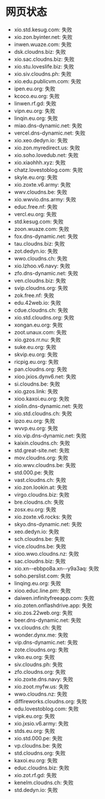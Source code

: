 # 网页状态
- xio.std.kesug.com: 失败
- xio.zon.byinter.net: 失败
- inwen.wuaze.com: 失败
- dsk.cloudns.biz: 失败
- xio.sac.cloudns.biz: 失败
- xio.stu.loveslife.biz: 失败
- xio.siv.cloudns.ph: 失败
- xio.edu.publicvm.com: 失败
- ipen.eu.org: 失败
- kcoco.eu.org: 失败
- linwen.rf.gd: 失败
- vipn.eu.org: 失败
- linqin.eu.org: 失败
- miao.dns-dynamic.net: 失败
- vercel.dns-dynamic.net: 失败
- xio.xeo.dedyn.io: 失败
- xio.zon.myredirect.us: 失败
- xio.soho.lovedub.net: 失败
- xio.xiaohhh.xyz: 失败
- chatz.lovestoblog.com: 失败
- skyle.eu.org: 失败
- xio.zoxte.v6.army: 失败
- wwv.cloudns.be: 失败
- xio.wwvio.dns.army: 失败
- educ.free.nf: 失败
- vercl.eu.org: 失败
- std.kesug.com: 失败
- zoon.wuaze.com: 失败
- fox.dns-dynamic.net: 失败
- tau.cloudns.biz: 失败
- zot.dedyn.io: 失败
- wwo.cloudns.ch: 失败
- xio.lzhoo.v6.navy: 失败
- zfo.dns-dynamic.net: 失败
- ven.cloudns.biz: 失败
- svip.cloudns.org: 失败
- zok.free.nf: 失败
- edu.42web.io: 失败
- cdue.cloudns.ch: 失败
- xio.std.cloudns.org: 失败
- xongan.eu.org: 失败
- zoot.unaux.com: 失败
- xio.gzos.rr.nu: 失败
- suke.eu.org: 失败
- skvip.eu.org: 失败
- ricpig.eu.org: 失败
- pan.cloudns.org: 失败
- xioo.jxios.dynv6.net: 失败
- si.cloudns.be: 失败
- xio.gzos.link: 失败
- xioo.kaxoi.eu.org: 失败
- xiolin.dns-dynamic.net: 失败
- xio.std.cloudns.ch: 失败
- ipzo.eu.org: 失败
- wvvp.eu.org: 失败
- xio.vip.dns-dynamic.net: 失败
- kaixin.cloudns.ch: 失败
- std.great-site.net: 失败
- mov.cloudns.org: 失败
- xio.wwv.cloudns.be: 失败
- std.000.pe: 失败
- vast.cloudns.ch: 失败
- xio.zon.lookin.at: 失败
- virgo.cloudns.biz: 失败
- bre.cloudns.ch: 失败
- zosx.eu.org: 失败
- xio.zoxte.v6.rocks: 失败
- skyo.dns-dynamic.net: 失败
- xeo.dedyn.io: 失败
- sch.cloudns.be: 失败
- vice.cloudns.be: 失败
- xioo.wwo.cloudns.nz: 失败
- sac.cloudns.biz: 失败
- xio.xn--ebbpo8a.xn--y9a3aq: 失败
- soho.perslist.com: 失败
- linqing.eu.org: 失败
- xioo.educ.line.pm: 失败
- daiwen.infinityfreeapp.com: 失败
- xio.zoten.onflashdrive.app: 失败
- xio.zos.22web.org: 失败
- beer.dns-dynamic.net: 失败
- vx.cloudns.ch: 失败
- wonder.dynx.me: 失败
- vip.dns-dynamic.net: 失败
- zote.cloudns.org: 失败
- viko.eu.org: 失败
- siv.cloudns.ph: 失败
- zfo.cloudns.org: 失败
- xio.zoxte.dns.navy: 失败
- xio.zoot.myfw.us: 失败
- wwo.cloudns.nz: 失败
- diffireworks.cloudns.org: 失败
- edu.lovestoblog.com: 失败
- vipk.eu.org: 失败
- xio.jxsio.v6.army: 失败
- stds.eu.org: 失败
- xio.std.000.pe: 失败
- vp.cloudns.be: 失败
- std.cloudns.org: 失败
- kaxoi.eu.org: 失败
- educ.cloudns.biz: 失败
- xio.zot.rf.gd: 失败
- kenelm.cloudns.ch: 失败
- std.dedyn.io: 失败
